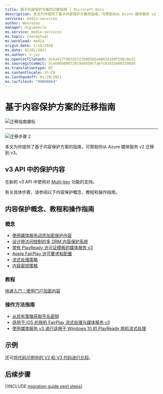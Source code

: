 ```yaml
---
title: 基于内容保护方案的迁移指南 | Microsoft Docs
description: 本文为你提供了基于内容保护方案的指南，可帮助你从 Azure 媒体服务 v2 迁移到 v3。
services: media-services
author: WenJason
manager: digimobile
ms.service: media-services
ms.topic: conceptual
ms.workload: media
origin.date: 1/14/2020
ms.date: 02/01/2021
ms.author: v-jay
ms.openlocfilehash: dc6a917f88325722b005b5a4003d189f509c8e15
ms.sourcegitcommit: 5c4ed6b098726c9a6439cfa6fc61b32e062198d0
ms.translationtype: HT
ms.contentlocale: zh-CN
ms.lasthandoff: 01/29/2021
ms.locfileid: "99060864"
---
```

# <a name="content-protection-scenario-based-migration-guidance"></a>基于内容保护方案的迁移指南

![迁移指南徽标](./media/migration-guide/azure-media-services-logo-migration-guide.svg)

<hr color="#5ea0ef" size="10">

![迁移步骤 2](./media/migration-guide/steps-4.svg)

本文为你提供了基于内容保护方案的指南，可帮助你从 Azure 媒体服务 v2 迁移到 v3。

## <a name="protect-content-in-v3-api"></a>v3 API 中的保护内容

在新的 v3 API 中使用对 [Multi-key](design-multi-drm-system-with-access-control.md) 功能的支持。

有关具体步骤，请参阅以下内容保护概念、教程和操作指南。

## <a name="content-protection-concepts-tutorials-and-how-to-guides"></a>内容保护概念、教程和操作指南

### <a name="concepts"></a>概念

- [使用媒体服务动态加密保护内容](content-protection-overview.md)
- [设计带访问控制的多 DRM 内容保护系统](design-multi-drm-system-with-access-control.md)
- [带有 PlayReady 许可证模板的媒体服务 v3](playready-license-template-overview.md)
- [Apple FairPlay 许可要求和配置](fairplay-license-overview.md)
- [流式处理策略](streaming-policy-concept.md)
- [内容密钥策略](content-key-policy-concept.md)

### <a name="tutorials"></a>教程

[快速入门：使用门户加密内容](encrypt-content-quickstart.md)

### <a name="how-to-guides"></a>操作方法指南

- [从现有策略获取签名密钥](get-content-key-policy-dotnet-howto.md)
- [适用于 iOS 的脱机 FairPlay 流式处理与媒体服务 v3](offline-fairplay-for-ios.md)
- [使用媒体服务 v3 进行适用于 Windows 10 的 PlayReady 脱机流式处理](offline-plaready-streaming-for-windows-10.md)

## <a name="samples"></a>示例

还可[将代码示例中的 V2 和 V3 代码进行比较](migrate-v-2-v-3-migration-samples.md)。

## <a name="next-steps"></a>后续步骤

[!INCLUDE [migration guide next steps](./includes/migration-guide-next-steps.md)]
